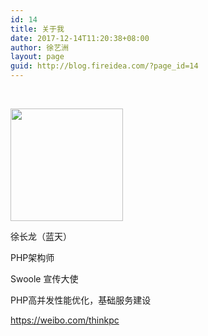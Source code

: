 ```yaml
---
id: 14
title: 关于我
date: 2017-12-14T11:20:38+08:00
author: 徐艺洲
layout: page
guid: http://blog.fireidea.com/?page_id=14
---
```

&nbsp;

<img class="alignnone size-full wp-image-35" src="http://www.fireidea.com/wp-content/uploads/2018/01/head.jpg" alt="" width="180" height="180" srcset="http://www.fireidea.com/wp-content/uploads/2018/01/head.jpg 180w, http://www.fireidea.com/wp-content/uploads/2018/01/head-150x150.jpg 150w" sizes="(max-width: 180px) 100vw, 180px" /> 

徐长龙（蓝天）

PHP架构师

Swoole 宣传大使

PHP高并发性能优化，基础服务建设

https://weibo.com/thinkpc

&nbsp;